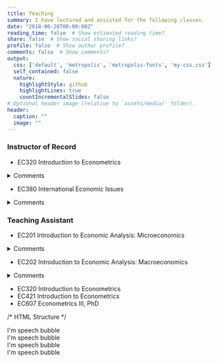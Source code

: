 ```yaml
---
title: Teaching
summary: I have lectured and assisted for the following classes.
date: "2018-06-28T00:00:00Z"
reading_time: false  # Show estimated reading time?
share: false  # Show social sharing links?
profile: false  # Show author profile?
comments: false  # Show comments?
output:
  css: ['default', 'metropolis', 'metropolis-fonts', 'my-css.css']
  self_contained: false
  nature:
    highlightStyle: github
    highlightLines: true
    countIncrementalSlides: false
# Optional header image (relative to `assets/media/` folder).
header:
  caption: ""
  image: ""
---
```


### Instructor of Record<br>

* EC320 Introduction to Econometrics
<details>
           <summary>Comments</summary>
           <p></br>12/41 responses across two surveys. End of term comments included:
           
*"Professor was extremely helpful and communicative throughout the entire term. Cared about students"*<br>
*"This is by far the best class I've ever had. Please go into academe ... we need professors like you."*<br>
*"Though I have criticisms of the course, I want to also acknowledge Philip's readiness to adapt to feedback from students. Following the midterm course evaluation, he made changes which positively impacted the class based on student suggestions. His willingness to listen to students and hear our concerns was beneficial, and I feel that it was a strength of his (along with individual support in course material)."*<br>
*"The instructor is always more than willing to help with a problem no matter the question or time. That is incredibly important to my learning in this course."*<br>
*"Instructor very helpful, always willing to communicate and help."*<br>
*"It would be nice if course material better prepared us for problem sets/quizzes."*<br>
*"The lectures could move quite a bit faster and cover more material."*<br>
*"Lectures are taught too fast to write notes. Instructions for assignments are hard to interpret. Communication needs to be better with the lab assistant on teaching R."*<br>
*"I have experienced a lot of accessibility problems in terms of technology with the course."*<br>
*"I've never had an instructor before who coupled so well being incredibly kind and accessible and supportive with also challenging me to constantly keep working to improve--whether it's a better data cleaning strategy or piece of code or conceptual understanding (even if Mas-Colell is still beyond me). I learned more in this class than any other class that I've taken, all due to a combination of immense patience and high standards, which combined to both demand and facilitate high-quality work."*<br></p>
         </details>
* EC380 International Economic Issues
<details>
           <summary>Comments</summary>
           <p></br>Forthcoming. End of term comments included:</p>
         </details>
         
### Teaching Assistant<br>

* EC201 Introduction to Economic Analysis: Microeconomics
<details>
           <summary>Comments</summary>
           <p></br>16/77 responses across two surveys. End of term comments included:
           
*"The GEs were awesome they really helped with my learning."*<br>
*"Philip is a great guy and very willing to work with you if you ask."*<br>
*"the GE would answer our questions very clearly"*<br>
*"The GE clarified a lot of material that was covered in the lecture, and it was very helpful."*<br>
*"It was helpful to clarify various topics with the GE about the lecture, making a stronger learning experience."*<br></p>
         </details>
* EC202 Introduction to Economic Analysis: Macroeconomics
<details>
           <summary>Comments</summary>
           <p></br>31/153 responses across two surveys. End of term comments included:

*"Philip is the biggest reason I am changing to an economics major. He has been insightful and very kind."*<br>
*"I like how they check if we are doing okay during each activity on the discussion sheets and tries to explain some concepts better if there is difficulty."*<br>
*"Philip is very good at giving feedback and promoting learning through conversation."*<br>
*"You're doing a great job, I love being in your class"*<br>
*"This GE was very good at explaining tougher concepts, I always left class feeling confident."*<br>
*"Philip described and explained all components for the class very well and was very helpful"*<br>
*"Philip explained concepts really well and always walked around to ask if we needed help or had any questions throughout the discussion."*<br>
*"The instructor is patient and answers every question I ask.*<br>
*"He's perfect."*<br>
*"This discussion section was very well structured, and everything else listed above, from my view didn’t need any improvement"*</p>
         </details>
* EC320 Introduction to Econometrics
* EC421 Introduction to Econometrics
* EC607 Econometrics III, PhD

/* HTML Structure */
<div class="box sb9">I'm speech bubble</div>
<div class="box sb10">I'm speech bubble</div>
<div class="box sb11">I'm speech bubble</div>
<div class="box sb12">I'm speech bubble</div>
